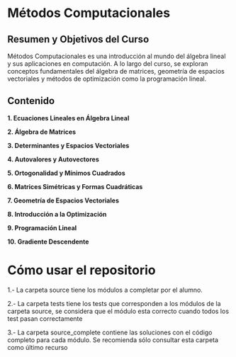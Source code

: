 # Métodos Computacionales
## Resumen y Objetivos del Curso

Métodos Computacionales es una introducción al mundo del álgebra lineal y sus aplicaciones en computación. 
A lo largo del curso, se exploran conceptos fundamentales del álgebra de matrices, geometría de espacios vectoriales y 
métodos de optimización como la programación lineal. 


## Contenido
**1. Ecuaciones Lineales en Álgebra Lineal**

**2. Álgebra de Matrices**

**3. Determinantes y Espacios Vectoriales**

**4. Autovalores y Autovectores**

**5. Ortogonalidad y Mínimos Cuadrados**

**6. Matrices Simétricas y Formas Cuadráticas**

**7. Geometría de Espacios Vectoriales**

**8. Introducción a la Optimización**

**9. Programación Lineal**

**10. Gradiente Descendente**

# Cómo usar el repositorio

1.- La carpeta source tiene los módulos a completar por el alumno. 

2.- La carpeta tests tiene los tests que corresponden a los módulos de la carpeta source, se considera que el módulo esta correcto cuando todos los test pasan correctamente

3.- La carpeta source_complete contiene las soluciones con el código completo para cada módulo. Se recomienda sólo consultar esta carpeta como último recurso
